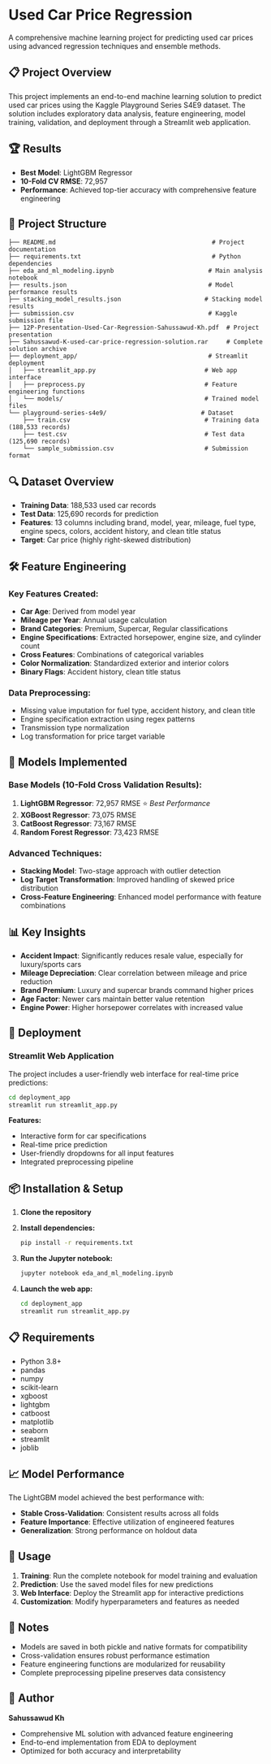 # Used Car Price Regression

A comprehensive machine learning project for predicting used car prices using advanced regression techniques and ensemble methods.

## 📋 Project Overview

This project implements an end-to-end machine learning solution to predict used car prices using the Kaggle Playground Series S4E9 dataset. The solution includes exploratory data analysis, feature engineering, model training, validation, and deployment through a Streamlit web application.

## 🏆 Results

- **Best Model**: LightGBM Regressor
- **10-Fold CV RMSE**: 72,957
- **Performance**: Achieved top-tier accuracy with comprehensive feature engineering

## 📁 Project Structure

```
├── README.md                                           # Project documentation
├── requirements.txt                                    # Python dependencies
├── eda_and_ml_modeling.ipynb                          # Main analysis notebook
├── results.json                                       # Model performance results
├── stacking_model_results.json                       # Stacking model results
├── submission.csv                                     # Kaggle submission file
├── 12P-Presentation-Used-Car-Regression-Sahussawud-Kh.pdf  # Project presentation
├── Sahussawud-K-used-car-price-regression-solution.rar     # Complete solution archive
├── deployment_app/                                    # Streamlit deployment
│   ├── streamlit_app.py                              # Web app interface
│   ├── preprocess.py                                 # Feature engineering functions
│   └── models/                                       # Trained model files
└── playground-series-s4e9/                          # Dataset
    ├── train.csv                                     # Training data (188,533 records)
    ├── test.csv                                      # Test data (125,690 records)
    └── sample_submission.csv                         # Submission format
```

## 🔍 Dataset Overview

- **Training Data**: 188,533 used car records
- **Test Data**: 125,690 records for prediction
- **Features**: 13 columns including brand, model, year, mileage, fuel type, engine specs, colors, accident history, and clean title status
- **Target**: Car price (highly right-skewed distribution)

## 🛠️ Feature Engineering

### Key Features Created:
- **Car Age**: Derived from model year
- **Mileage per Year**: Annual usage calculation
- **Brand Categories**: Premium, Supercar, Regular classifications
- **Engine Specifications**: Extracted horsepower, engine size, and cylinder count
- **Cross Features**: Combinations of categorical variables
- **Color Normalization**: Standardized exterior and interior colors
- **Binary Flags**: Accident history, clean title status

### Data Preprocessing:
- Missing value imputation for fuel type, accident history, and clean title
- Engine specification extraction using regex patterns
- Transmission type normalization
- Log transformation for price target variable

## 🤖 Models Implemented

### Base Models (10-Fold Cross Validation Results):
1. **LightGBM Regressor**: 72,957 RMSE ⭐ *Best Performance*
2. **XGBoost Regressor**: 73,075 RMSE
3. **CatBoost Regressor**: 73,167 RMSE
4. **Random Forest Regressor**: 73,423 RMSE

### Advanced Techniques:
- **Stacking Model**: Two-stage approach with outlier detection
- **Log Target Transformation**: Improved handling of skewed price distribution
- **Cross-Feature Engineering**: Enhanced model performance with feature combinations

## 📊 Key Insights

- **Accident Impact**: Significantly reduces resale value, especially for luxury/sports cars
- **Mileage Depreciation**: Clear correlation between mileage and price reduction
- **Brand Premium**: Luxury and supercar brands command higher prices
- **Age Factor**: Newer cars maintain better value retention
- **Engine Power**: Higher horsepower correlates with increased value

## 🚀 Deployment

### Streamlit Web Application
The project includes a user-friendly web interface for real-time price predictions:

```bash
cd deployment_app
streamlit run streamlit_app.py
```

**Features:**
- Interactive form for car specifications
- Real-time price prediction
- User-friendly dropdowns for all input features
- Integrated preprocessing pipeline

## 📦 Installation & Setup

1. **Clone the repository**
2. **Install dependencies:**
   ```bash
   pip install -r requirements.txt
   ```

3. **Run the Jupyter notebook:**
   ```bash
   jupyter notebook eda_and_ml_modeling.ipynb
   ```

4. **Launch the web app:**
   ```bash
   cd deployment_app
   streamlit run streamlit_app.py
   ```

## 📋 Requirements

- Python 3.8+
- pandas
- numpy
- scikit-learn
- xgboost
- lightgbm
- catboost
- matplotlib
- seaborn
- streamlit
- joblib

## 📈 Model Performance

The LightGBM model achieved the best performance with:
- **Stable Cross-Validation**: Consistent results across all folds
- **Feature Importance**: Effective utilization of engineered features
- **Generalization**: Strong performance on holdout data

## 🎯 Usage

1. **Training**: Run the complete notebook for model training and evaluation
2. **Prediction**: Use the saved model files for new predictions
3. **Web Interface**: Deploy the Streamlit app for interactive predictions
4. **Customization**: Modify hyperparameters and features as needed

## 📝 Notes

- Models are saved in both pickle and native formats for compatibility
- Cross-validation ensures robust performance estimation
- Feature engineering functions are modularized for reusability
- Complete preprocessing pipeline preserves data consistency

## 👤 Author

**Sahussawud Kh**
- Comprehensive ML solution with advanced feature engineering
- End-to-end implementation from EDA to deployment
- Optimized for both accuracy and interpretability